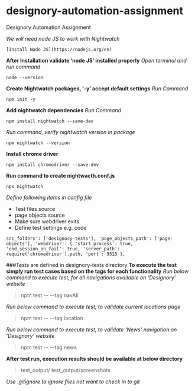 # designory-automation-assignment
Designory Automation Assignment

*We will need node JS to work with Nightwatch*

    [Install Node JS](https://nodejs.org/en)

**After Installation validate ‘node JS’ installed properly**
*Open terminal and run command*

    node --version

**Create Nightwatch packages, ‘-y’ accept default settings**
*Run Command*

    npm init -y
**Add nightwatch dependencies**
*Run Command*

    npm install nightwatch --save-dev

*Run command, verify nightwatch version in package*

    npm nightwatch --version
**Install chrome driver**

    npm install chromedriver --save-dev

**Run command to create nightwacth.conf.js**

    npx nightwatch

*Define following items in config file*
- Test files source 
- page objects source
- Make sure webdriver exits
- Define test settings 
e.g. code

`src_folders': ['designory-tests'],
'page_objects_path': ['page-objects'],
'webdriver': {
'start_process': true,
'end_session_on_fail': true,
'server_path': require('chromedriver').path,
'port': 9515
},`

###Tests are defined in designory-tests directory
**To execute the test simply run test cases based on the tags for each functionality**
*Run below command to execute test, for all navigations available on ‘Designory’ website* 
>npm test -- --tag navAll

*Run below command to execute test, to validate current locations page* 
>npm test -- --tag location

*Run below command to execute test, to validate 'News' navigation on ‘Designory’ website*
>npm test -- --tag news

**After test run, execution results should be available at below directory**
>test_output/
>test_output/screenshots

*Use .gitignore to ignore files not want to check in to git*


